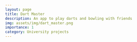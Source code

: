 ```yaml
---
layout: page
title: Dart Master
description: An app to play darts and bowling with friends
img: assets/img/dart_master.png
importance: 1
category: University projects
---
```


